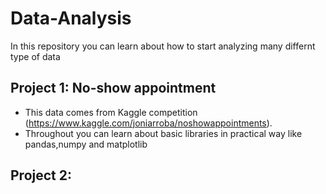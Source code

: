 # Data-Analysis 

In this repository you can learn about how to start analyzing many differnt type of data 


## Project 1: No-show appointment 
- This data comes from Kaggle competition (https://www.kaggle.com/joniarroba/noshowappointments).
- Throughout you can learn about basic libraries in practical way like pandas,numpy and matplotlib

## Project 2:


